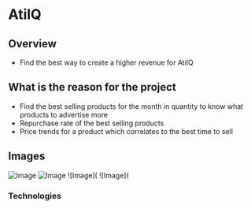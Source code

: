 # AtilQ

## Overview
- Find the best way to create a higher revenue for AtilQ

## What is the reason for the project
- Find the best selling products for the month in quantity to know what products to advertise more
- Repurchase rate of the best selling products
- Price trends for a product which correlates to the best time to sell

## Images
![Image](Datasets/img/monthly_revenue.PNG)
![Image](img/Price_Trends_for_Top_Least_Selling_Product.PNG)
![Image](
![Image](

### Technologies
